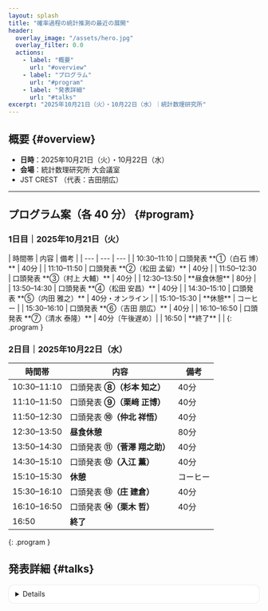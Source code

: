 ```yaml
---
layout: splash
title: "確率過程の統計推測の最近の展開"
header:
  overlay_image: "/assets/hero.jpg"
  overlay_filter: 0.0
  actions:
    - label: "概要"
      url: "#overview"
    - label: "プログラム"
      url: "#program"
    - label: "発表詳細"
      url: "#talks"
excerpt: "2025年10月21日（火）・10月22日（水）｜統計数理研究所"
---
```




## 概要 {#overview}

- **日時**：2025年10月21日（火）・10月22日（水）
- **会場**：統計数理研究所 大会議室
- JST CREST （代表：吉田朋広）

---

## プログラム案（各 40 分） {#program}

### 1日目｜2025年10月21日（火）

<div class="program" markdown="1">
| 時間帯      | 内容                                   | 備考            |
| ---        | ---                                    | ---             |
| 10:30–11:10 | 口頭発表 **①（白石 博）**              | 40分            |
| 11:10–11:50 | 口頭発表 **②（松田 孟留）**            | 40分            |
| 11:50–12:30 | 口頭発表 **③（村上 大輔）**            | 40分            |
| 12:30–13:50 | **昼食休憩**                           | 80分            |
| 13:50–14:30 | 口頭発表 **④（松田 安昌）**            | 40分            |
| 14:30–15:10 | 口頭発表 **⑤（内田 雅之）**            | 40分・オンライン |
| 15:10–15:30 | **休憩**                               | コーヒー        |
| 15:30–16:10 | 口頭発表 **⑥（吉田 朋広）**            | 40分            |
| 16:10–16:50 | 口頭発表 **⑦（清水 泰隆）**            | 40分〔午後遅め〕|
| 16:50       | **終了**                               |                 |
{: .program }

### 2日目｜2025年10月22日（水）

| 時間帯           | 内容                 | 備考   |
| ------------- | ------------------ | ---- |
| 10:30–11:10   | 口頭発表 **⑧（杉本 知之）**  | 40分  |
| 11:10–11:50   | 口頭発表 **⑨（栗﨑 正博）**  | 40分  |
| 11:50–12:30   | 口頭発表 **⑩（仲北 祥悟）**  | 40分  |
| 12:30–13:50   | **昼食休憩**           | 80分  |
| 13:50–14:30   | 口頭発表 **⑪（菅澤 翔之助）** | 40分  |
| 14:30–15:10   | 口頭発表 **⑫（入江 薫）**   | 40分  |
| 15:10–15:30   | **休憩**             | コーヒー |
| 15:30–16:10   | 口頭発表 **⑬（庄 建倉）**   | 40分  |
| 16:10–16:50   | 口頭発表 **⑭（栗木 哲）**   | 40分  |
| 16:50         | **終了**             |      |
{: .program }



<style>
.talks details { border:1px solid rgba(0,0,0,.08); border-radius:12px; padding:.6rem .8rem; margin:.6rem 0; background:#fff }
.talks summary { cursor:pointer; list-style:none; font-weight:600; }
.talks summary::-webkit-details-marker { display:none }
.talks .meta { color:#64748b; font-weight:500; margin-left:.4rem; font-size:.9rem }
.talks .slot { font-feature-settings:"tnum"; font-variant-numeric:tabular-nums }
.talks .to-top { font-size:.85rem; color:#64748b; text-decoration:none }
.talks .to-top:hover { text-decoration:underline }
</style>

## 発表詳細 {#talks}

<div class="talks" markdown="1">

<details id="t01" markdown="1">
TBA
<p><a class="to-top" href="#program">↑ プログラムに戻る</a></p>
</details>

</div>




<script>
(() => {
  const hero = document.querySelector('.page__hero--overlay');
  if (!hero) return;

  const SPEED = 0.35; // 背景が本文の何倍ゆっくり動くか（0.2〜0.5くらいで調整）
  let ticking = false;

  function update() {
    const y = window.scrollY || window.pageYOffset;
    // 背景のY位置をスクロールに応じて少しだけずらす
    hero.style.backgroundPosition = `center calc(50% + ${y * SPEED}px)`;
    ticking = false;
  }
  function onScroll() {
    if (!ticking) {
      requestAnimationFrame(update);
      ticking = true;
    }
  }

  // モバイルや低性能・低視覚負荷設定では無効化
  const reduce = window.matchMedia('(prefers-reduced-motion: reduce)').matches;
  const isMobile = window.matchMedia('(max-width: 900px)').matches;
  if (reduce || isMobile) return;

  window.addEventListener('scroll', onScroll, { passive: true });
  update();
})();
</script>
